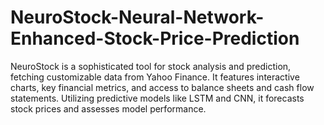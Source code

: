 # NeuroStock-Neural-Network-Enhanced-Stock-Price-Prediction
NeuroStock is a sophisticated tool for stock analysis and prediction, fetching customizable data from Yahoo Finance. It features interactive charts, key financial metrics, and access to balance sheets and cash flow statements. Utilizing predictive models like LSTM and CNN, it forecasts stock prices and assesses model performance.
